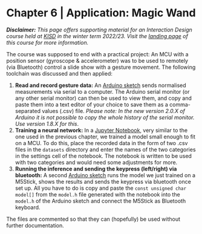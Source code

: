 # Chapter 6 | Application: Magic Wand

***Disclaimer:*** *This page offers supporting material for an Interaction Design course held at [KISD](https://kisd.de) in the winter term 2022/23. Visit the [landing page](https://github.com/KISDinteractive/fundamentals22w) of this course for more information.*

The course was supposed to end with a practical project: An MCU with a position sensor (gyroscope & accelerometer) was to be used to remotely (via Bluetooth) control a slide show with a gesture movement. The following toolchain was discussed and then applied:

1. **Read and record gesture data:** An [Arduino sketch](src/Arduino_Sketches/record_imu_data) sends normalised measurements via serial to a computer. The Arduino serial monitor (or any other serial monitor) can then be used to view them, and copy and paste them into a text editor of your choice to save them as a comma-separated values (.csv) file. *Please note: In the new version 2.0.X of Arduino it is not possible to copy the whole history of the serial monitor. Use version 1.8.X for this*.
2. **Training a neural network:** In a [Jupyter Notebook](src/Jupyter_Notebook/TFGyroData.ipynb), very similar to the one used in the previous chapter, we trained a model small enough to fit on a MCU. To do this, place the recorded data in the form of two .csv files in the `datasets` directory and enter the names of the two categories in the settings cell of the notebook. The notebook is written to be used with two categories and would need some adjustments for more.
3. **Running the inference and sending the keypress (left/right) via bluetooth:** A second [Arduino sketch](src/Arduino_Sketches/record_imu_data) runs the model we just trained on a M5Stick, shows the results and sends the keypress via bluetooth once set up. All you have to do is copy and paste the `const unsigned char model[]` from the `model.h` file generated with the notebook into the `model.h` of the Arduino sketch and connect the M5Stick as Bluetooth keyboard.

The files are commented so that they can (hopefully) be used without further documentation.
